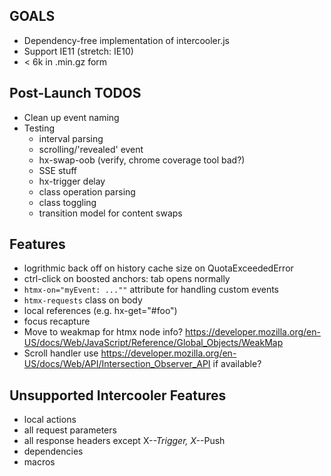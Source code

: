 ## GOALS

* Dependency-free implementation of intercooler.js
* Support IE11 (stretch: IE10)
* < 6k in .min.gz form

## Post-Launch TODOS

* Clean up event naming
* Testing
  * interval parsing
  * scrolling/'revealed' event
  * hx-swap-oob (verify, chrome coverage tool bad?)
  * SSE stuff
  * hx-trigger delay
  * class operation parsing
  * class toggling
  * transition model for content swaps

## Features

* logrithmic back off on history cache size on QuotaExceededError
* ctrl-click on boosted anchors: tab opens normally
* `htmx-on="myEvent: ...""` attribute for handling custom events
* `htmx-requests` class on body
* local references (e.g. hx-get="#foo")
* focus recapture
* Move to weakmap for htmx node info?  https://developer.mozilla.org/en-US/docs/Web/JavaScript/Reference/Global_Objects/WeakMap
* Scroll handler use https://developer.mozilla.org/en-US/docs/Web/API/Intersection_Observer_API if available?

## Unsupported Intercooler Features

* local actions
* all request parameters
* all response headers except X-*-Trigger, X-*-Push
* dependencies
* macros
